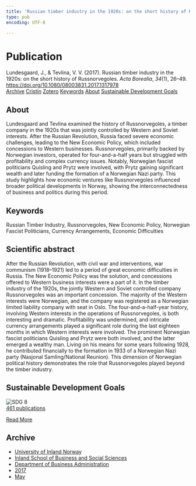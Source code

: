 ```yaml
---
title: 'Russian timber industry in the 1920s: on the short history of Russnorvegoles'
type: pub
encoding: UTF-8

---
```

<h1>Publication</h1>
<article id="csl-bib-container-MCKPIEAG" class="csl-bib-container">
  <div class="csl-bib-body"> <div class="csl-entry">Lundesgaard, J., &#38; Tevlina, V. V. (2017). Russian timber industry in the 1920s: on the short history of Russnorvegoles. <i>Acta Borealia</i>, <i>34</i>(1), 26–49. <a href="https://doi.org/10.1080/08003831.2017.1317978">https://doi.org/10.1080/08003831.2017.1317978</a></div> </div>
  <div class="csl-bib-buttons">
    <a href="#taxonomy-article-MCKPIEAG" alt="archive" class="csl-bib-button">Archive</a>
    <a href="https://app.cristin.no/results/show.jsf?id=1468729" alt="Cristin" class="csl-bib-button">Cristin</a>
    <a href="http://zotero.org/groups/5881554/items/MCKPIEAG" alt="Zotero" class="csl-bib-button">Zotero</a>
    <a href="#keywords-article-MCKPIEAG" alt="keywords" class="csl-bib-button">Keywords</a>
    <a href="#about-article-MCKPIEAG" alt="about_pub" class="csl-bib-button">About</a>
    <a href="#sdg-article-MCKPIEAG" alt="sdg" class="csl-bib-button">Sustainable Development Goals</a>
  </div>
  <div id="csl-bib-meta-container-MCKPIEAG"></div>
</article>
<div id="csl-bib-meta-MCKPIEAG" class="csl-bib-meta">
  <article id="about-article-MCKPIEAG" class="about_pub-article">
    <h1>About</h1>
    Lundesgaard and Tevlina examined the history of Russnorvegoles, a timber company in the 1920s that was jointly controlled by Western and Soviet interests. After the Russian Revolution, Russia faced severe economic challenges, leading to the New Economic Policy, which included concessions to Western businesses. Russnorvegoles, primarily backed by Norwegian investors, operated for four-and-a-half years but struggled with profitability and complex currency issues. Notably, Norwegian fascist politicians Quisling and Prytz were involved, with Prytz gaining significant wealth and later funding the formation of a Norwegian Nazi party. This study highlights how economic ventures like Russnorvegoles influenced broader political developments in Norway, showing the interconnectedness of business and politics during this period.
  </article>
  <article id="keywords-article-MCKPIEAG" class="keywords-article">
    <h1>Keywords</h1>
    Russian Timber Industry, Russnorvegoles, New Economic Policy, Norwegian Fascist Politicians, Currency Arrangements, Economic Difficulties
  </article>
  <article id="abstract-article-MCKPIEAG" class="abstract-article">
    <h1>Scientific abstract</h1>
    After the Russian Revolution, with civil war and interventions, war communism (1918–1921) led to a period of great economic difficulties in Russia. The New Economic Policy was the solution, and concessions offered to Western business interests were a part of it. In the timber industry of the 1920s, the jointly Western and Soviet controlled company Russnorvegoles was an important concession. The majority of the Western interests were Norwegian, and the company was registered as a Norwegian limited liability company with seat in Oslo. The four-and-a-half-year history, involving Western interests in the operations of Russnorvegoles, is both interesting and dramatic. Profitability was undermined, and intricate currency arrangements played a significant role during the last eighteen months in which Western interests were involved. The prominent Norwegian fascist politicians Quisling and Prytz were both involved, and the latter emerged a wealthy man. Living on his means for some years following 1928, he contributed financially to the formation in 1933 of a Norwegian Nazi party (Nasjonal Samling/National Reunion). This dimension of Norwegian political history demonstrates the role that Russnorvegoles played beyond the timber industry.
  </article>
  <article id="sdg-article-MCKPIEAG" class="sdg-article">
    <h1>Sustainable Development Goals</h1>
    <div class="sdg-container"><div id="sdg8" class="sdg">
        <img src="{{< params subfolder >}}images/sdg/sdg08_en.png" class="image" alt="SDG 8">
        <div class="sdg-overlay">
          <a href="{{< params subfolder >}}en/archive/?sdg=8#archive" class="sdg-publication-count"><span>461</span> publications</a>
          <p><a href="https://sdgs.un.org/goals/goal8" class="sdg-read-more">Read More</a></p>
        </div>
      </div></div>
  </article>
  <article id="taxonomy-article-MCKPIEAG" class="taxonomy-article">
    <h1>Archive</h1>
    <ul>
      <li><a href="{{< params subfolder >}}en/archive/?key=3DCRN523">University of Inland Norway</a></li>
      <li><a href="{{< params subfolder >}}en/archive/?key=DU8Q9LN9">Inland School of Business and Social Sciences</a></li>
      <li><a href="{{< params subfolder >}}en/archive/?key=3IQA89I8">Department of Business Administration</a></li>
      <li><a href="{{< params subfolder >}}en/archive/?key=XK3XPH22">2017</a></li>
      <li><a href="{{< params subfolder >}}en/archive/?key=ZXQL3DG6">May</a></li>
    </ul>
  </article>
</div>
